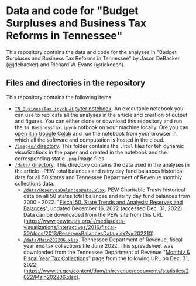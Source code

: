 # Data and code for "Budget Surpluses and Business Tax Reforms in Tennessee"
This repository contains the data and code for the analyses in "Budget Surpluses and Business Tax Reforms in Tennessee" by Jason DeBacker (@jdebacker) and Richard W. Evans (@rickecon).

## Files and directories in the repository
This repository contains the following items:
* [`TN_BusinessTax.ipynb` Jupyter notebook](TN_BusinessTax.ipynb). An executable notebook you can use to replicate all the analyses in the article and creation of output and figures. You can either clone or download this repository and run the `TN_BusinessTax.ipynb` notbook on your machine locally. Ore you can [open it in Google Colab](https://colab.research.google.com/drive/1vHYcdRqXN9wM2waako2xn3y1oQuy9BP2?usp=sharing) and run the notebook from your browser in which all the software and computation is hosted in the cloud.
* [`/images/` directory](images/). This folder contains the `.html` files for teh dynamic visualizations in the paper and created in the notebook and the corresponding static `.png` image files.
* [`/data/` directory](data/). This directory contains the data used in the analyses in the article--PEW total balances and rainy day fund balances historical data for all 50 states and Tennessee Department of Revenue monthly collections data.
    * [`/data/ReservesBalancesData.xlsx`](data/ReservesBalancesData.xlsx). PEW Charitable Trusts historical data on all 50 states total balances and rainy day fund balances from 2000 - 2022. "[Fiscal 50: State Trends and Analysis: Reserves and Balances](https://www.pewtrusts.org/en/research-and-analysis/data-visualizations/2014/fiscal-50#ind5)", updated December 16, 2022 (accessed Dec. 31, 2022). Data can be downloaded from the PEW site from this URL (https://www.pewtrusts.org/-/media/data-visualizations/interactives/2016/fiscal-50/docs/2013/ReservesBalancesData.xlsx?v=202210).
    * [`/data/Main202206.xlsx`](data/Main202206.xlsx). Tennessee Department of Revenue, fiscal year end tax collections file June 2022. This spreadsheet was downloaded from the Tennessee Department of Revenue "[Monthly & Fiscal Year Tax Collections](https://www.tn.gov/revenue/tax-resources/tax-collections-information/monthly-fiscal-year-collections.html)" page from the following URL on Dec. 31, 2022 (https://www.tn.gov/content/dam/tn/revenue/documents/statistics/2022/Main202206.xlsx).
